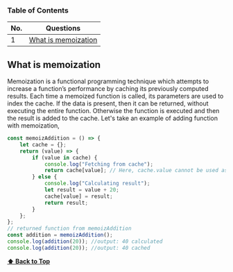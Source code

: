 ### Table of Contents

| No. | Questions                                   |
| --- | ------------------------------------------- |
| 1   | [What is memoization](#What-is-memoization) |

### <h2>What is memoization</h2>

Memoization is a functional programming technique which attempts to increase a function’s performance by caching its previously computed results. Each time a memoized function is called, its parameters are used to index the cache. If the data is present, then it can be returned, without executing the entire function. Otherwise the function is executed and then the result is added to the cache.
Let's take an example of adding function with memoization,

```javascript
const memoizAddition = () => {
    let cache = {};
    return (value) => {
        if (value in cache) {
            console.log("Fetching from cache");
            return cache[value]; // Here, cache.value cannot be used as property name starts with the number which is not a valid JavaScript  identifier. Hence, can only be accessed using the square bracket notation.
        } else {
            console.log("Calculating result");
            let result = value + 20;
            cache[value] = result;
            return result;
        }
    };
};
// returned function from memoizAddition
const addition = memoizAddition();
console.log(addition(20)); //output: 40 calculated
console.log(addition(20)); //output: 40 cached
```

**[⬆ Back to Top](#table-of-contents)**